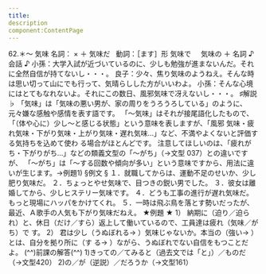 ```yaml
---
title:
description
component:ContentPage
---
```



62.＊～ 気味
名詞： × ＋ 気味だ  
動詞：［ます］形 気味で  
  気味の ＋ 名詞
♪会話 ♪
小孫：大学入試が近づいているのに、少しも勉強が進まないんだ。それに全然自信が持てないし・・・。 良子：少々、焦り気味のようねえ。そんな時は思い切って山にでも行って、気晴らしした方がいいわよ。 小孫：そんな心境にはとてもなれないよ。それにこの数日、風邪気味で冴えないし・・・。
♯解説 ♭
「気味」は「気味の悪い男が、家の周りをうろうろしている」のように、元々嫌な感触や感情を表す語です。 「～気味」はそれが接尾語化したもので、「（体や心に）少し～と感じる状態」という意味を表しますが、「風邪 気味・疲れ気味・下がり気味・上がり気味・遅れ気味…」など、不満やよくないと評価する気持ちを込めて使わ る場合がほとんどです。
注意してほしいのは、「疲れがち・下がりがち…」などの類義文型の「～がち」（→文型 037）との違いですが、 「～がち」は「～する回数や傾向が多い」という意味ですから、用法に違いが生じます。→例題1)
§例文 §
１．就職してからは、運動不足のせいか、少し肥り気味だ。
２．ちょっとやせ気味で、目つきの鋭い男でした。
３．彼女は離婚してから、少しヒステリー気味です。
４．どうも工事の進行が遅れ気味だ。もっと現場にハッパをかけてくれ。
５．一時は飛ぶ鳥を落とす勢いだったが、最近、Ａ歌手の人気も下がり気味だねえ。
★例題 ★
1） 納期に（迫り／迫られ）と、休日（だけ／すら）返上して働いているので、工員達は疲れ（気味／がち）で
す。
2） 君は少し（うぬぼれる→ ）気味じゃないか。本当の（強い→ ）とは、自分を拠り所に（す
る→ ）ながら、うぬぼれでない自信をもつことだよ。
(^^)前課の解答(^^)
1)きっての／てみると（過去文では「と」）／ものだ（→文型420）
2)の／が（逆説）／だろうか（→文型161）
